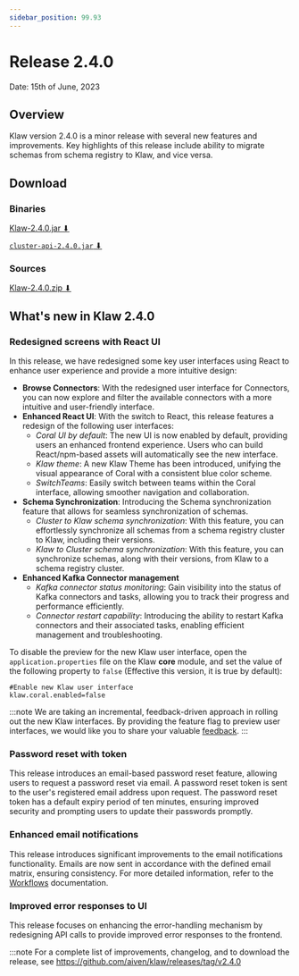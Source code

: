 ```yaml
---
sidebar_position: 99.93
---
```


# Release 2.4.0

Date: 15th of June, 2023

## Overview

Klaw version 2.4.0 is a minor release with several new features and
improvements. Key highlights of this release include ability to migrate
schemas from schema registry to Klaw, and vice versa.

## Download

### Binaries

[Klaw-2.4.0.jar ⬇︎](https://github.com/Aiven-Open/klaw/releases/download/v2.4.0/klaw-2.4.0.jar)

[`cluster-api-2.4.0.jar` ⬇](https://github.com/Aiven-Open/klaw/releases/download/v2.4.0/cluster-api-2.4.0.jar)

### Sources

[Klaw-2.4.0.zip ⬇](https://github.com/Aiven-Open/klaw/archive/refs/tags/v2.4.0.zip)

## What's new in Klaw 2.4.0

### Redesigned screens with React UI

In this release, we have redesigned some key user interfaces using React
to enhance user experience and provide a more intuitive design:

- **Browse Connectors**: With the redesigned user interface for
  Connectors, you can now explore and filter the available connectors
  with a more intuitive and user-friendly interface.
- **Enhanced React UI**: With the switch to React, this release
  features a redesign of the following user interfaces:
  - _Coral UI by default_: The new UI is now enabled by default,
    providing users an enhanced frontend experience. Users who can
    build React/npm-based assets will automatically see the new
    interface.
  - _Klaw theme_: A new Klaw Theme has been introduced, unifying the
    visual appearance of Coral with a consistent blue color scheme.
  - _SwitchTeams_: Easily switch between teams within the Coral
    interface, allowing smoother navigation and collaboration.
- **Schema Synchronization**: Introducing the Schema synchronization
  feature that allows for seamless synchronization of schemas.
  - _Cluster to Klaw schema synchronization_: With this feature, you
    can effortlessly synchronize all schemas from a schema registry
    cluster to Klaw, including their versions.
  - _Klaw to Cluster schema synchronization_: With this feature, you
    can synchronize schemas, along with their versions, from Klaw to
    a schema registry cluster.
- **Enhanced Kafka Connector management**
  - _Kafka connector status monitoring_: Gain visibility into the
    status of Kafka connectors and tasks, allowing you to track
    their progress and performance efficiently.
  - _Connector restart capability_: Introducing the ability to
    restart Kafka connectors and their associated tasks, enabling
    efficient management and troubleshooting.

To disable the preview for the new Klaw user interface, open the
`application.properties` file on the Klaw **core** module, and set the
value of the following property to `false` (Effective this version, it
is true by default):

    #Enable new Klaw user interface
    klaw.coral.enabled=false

:::note
We are taking an incremental, feedback-driven approach in rolling out
the new Klaw interfaces. By providing the feature flag to preview user
interfaces, we would like you to share your valuable
[feedback](https://github.com/aiven/klaw/issues/new?assignees=&labels=&template=03_feature.md).
:::

### Password reset with token

This release introduces an email-based password reset feature, allowing
users to request a password reset via email. A password reset token is
sent to the user's registered email address upon request. The password
reset token has a default expiry period of ten minutes, ensuring
improved security and prompting users to update their passwords promptly.

### Enhanced email notifications

This release introduces significant improvements to the email
notifications functionality. Emails are now sent in accordance with the
defined email matrix, ensuring consistency. For more detailed
information, refer to the [Workflows](../../docs/Concepts/workflows.md#approval-process) documentation.

### Improved error responses to UI

This release focuses on enhancing the error-handling mechanism by
redesigning API calls to provide improved error responses to the
frontend.

:::note
For a complete list of improvements, changelog, and to download the
release, see <https://github.com/aiven/klaw/releases/tag/v2.4.0>
